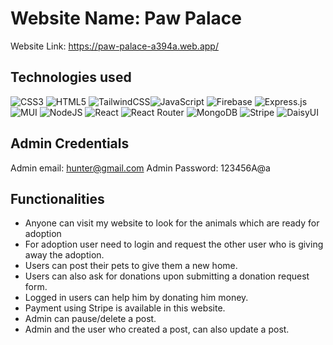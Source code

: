 # Website Name: Paw Palace

Website Link: https://paw-palace-a394a.web.app/

## Technologies used

![CSS3](https://img.shields.io/badge/css3-%231572B6.svg?style=for-the-badge&logo=css3&logoColor=white) ![HTML5](https://img.shields.io/badge/html5-%23E34F26.svg?style=for-the-badge&logo=html5&logoColor=white) ![TailwindCSS](https://img.shields.io/badge/tailwindcss-%2338B2AC.svg?style=for-the-badge&logo=tailwind-css&logoColor=white)![JavaScript](https://img.shields.io/badge/javascript-%23323330.svg?style=for-the-badge&logo=javascript&logoColor=%23F7DF1E) ![Firebase](https://img.shields.io/badge/firebase-%23039BE5.svg?style=for-the-badge&logo=firebase) ![Express.js](https://img.shields.io/badge/express.js-%23404d59.svg?style=for-the-badge&logo=express&logoColor=%2361DAFB) ![MUI](https://img.shields.io/badge/MUI-%230081CB.svg?style=for-the-badge&logo=material-ui&logoColor=white) ![NodeJS](https://img.shields.io/badge/node.js-6DA55F?style=for-the-badge&logo=node.js&logoColor=white) ![React](https://img.shields.io/badge/react-%2320232a.svg?style=for-the-badge&logo=react&logoColor=%2361DAFB) ![React Router](https://img.shields.io/badge/React_Router-CA4245?style=for-the-badge&logo=react-router&logoColor=white) ![MongoDB](https://img.shields.io/badge/MongoDB-%234ea94b.svg?style=for-the-badge&logo=mongodb&logoColor=white)
![Stripe](https://img.shields.io/badge/stripe-%236CACE4.svg?style=for-the-badge&logo=stripe&logoColor=white)
![DaisyUI](https://img.shields.io/badge/daisyui-%2334D058.svg?style=for-the-badge&logo=laravel&logoColor=white)

## Admin Credentials

Admin email: hunter@gmail.com
Admin Password: 123456A@a

## Functionalities

- Anyone can visit my website to look for the animals which are ready for adoption
- For adoption user need to login and request the other user who is giving away the adoption.
- Users can post their pets to give them a new home.
- Users can also ask for donations upon submitting a donation request form.
- Logged in users can help him by donating him money.
- Payment using Stripe is available in this website.
- Admin can pause/delete a post.
- Admin and the user who created a post, can also update a post.
